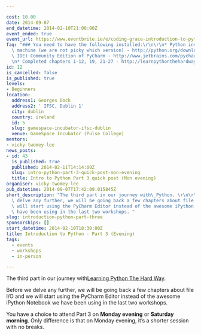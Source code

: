 ```yaml
---

cost: 10.00
date: 2014-09-07
end_datetime: 2014-02-10T21:00:00Z
event_ended: true
event_url: https://www.eventbrite.ie/e/coding-grace-introduction-to-python-workshop-part-3-monday-evening-tickets-10442655263
faq: "### You need to have the following installed:\r\n\r\n* Python installed on your\
  \ machine (we are not picky which version) - http://python.org/download/\r\n* (Recommended\
  \ IDE) Community Edition of PyCharm - http://www.jetbrains.com/pycharm/download/\r\
  \n* Completed chapters 1-12, 19, 21-27 - http://learnpythonthehardway.org/book/"
id: 12
is_cancelled: false
is_published: true
levels:
- Beginners
location:
  address1: Georges Dock
  address2: ' IFSC, Dublin 1'
  city: dublin
  country: ireland
  id: 5
  slug: gamespace-incubator-ifsc-dublin
  venue: GameSpace Incubator (Pulse College)
mentors:
- vicky-twomey-lee
news_posts:
- id: 43
  is_published: true
  published: 2014-02-11T14:14:00Z
  slug: intro-python-part-3-quick-post-mon-evening
  title: Intro to Python Part 3 quick post (Mon evening)
organiser: vicky-twomey-lee
pub_datetime: 2014-09-07T17:42:09.015845Z
short_description: "The third part in our journey with\_Python. \r\n\r\nBefore we\
  \ delve any further, we will be going back a few chapters about file I/O and we\
  \ will start using the PyCharm Editor instead of the awesome iPython Notebook we\
  \ have been using in the last two workshops. "
slug: introduction-python-part-three
sponsorships: []
start_datetime: 2014-02-10T18:30:00Z
title: Introduction to Python - Part 3 (Evening)
tags:
  - events
  - workshops
  - in-person

---
```


The third part in our journey with<a href="http://learnpythonthehardway.org/book/">Learning Python The Hard Way</a>.

Before we delve any further, we will be going back a few chapters about file I/O and we will start using the PyCharm Editor instead of the awesome iPython Notebook we have been using in the last two workshops.

You have a choice to attend Part 3 on <strong>Monday evening</strong> or <strong>Saturday morning</strong>. Only difference is that on Monday evening, it&#8217;s a shorter session with no breaks.


